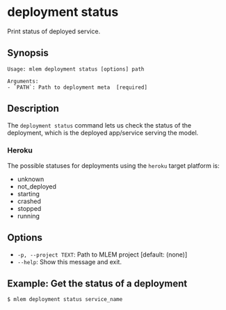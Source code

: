 # deployment status

Print status of deployed service.

## Synopsis

```usage
Usage: mlem deployment status [options] path

Arguments:
- `PATH`: Path to deployment meta  [required]
```

## Description

The `deployment status` command lets us check the status of the deployment,
which is the deployed app/service serving the model.

### Heroku

The possible statuses for deployments using the `heroku` target platform is:

- unknown
- not_deployed
- starting
- crashed
- stopped
- running

## Options

- `-p, --project TEXT`: Path to MLEM project  [default: (none)]
- `--help`: Show this message and exit.

## Example: Get the status of a deployment

```cli
$ mlem deployment status service_name
```
